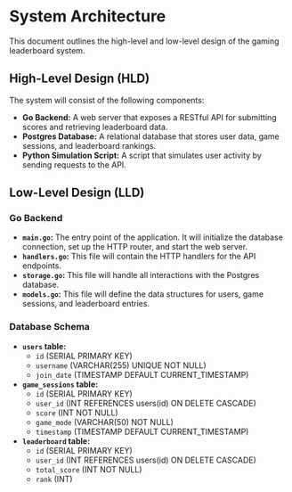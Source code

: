 # System Architecture

This document outlines the high-level and low-level design of the gaming leaderboard system.

## High-Level Design (HLD)

The system will consist of the following components:

*   **Go Backend:** A web server that exposes a RESTful API for submitting scores and retrieving leaderboard data.
*   **Postgres Database:** A relational database that stores user data, game sessions, and leaderboard rankings.
*   **Python Simulation Script:** A script that simulates user activity by sending requests to the API.

## Low-Level Design (LLD)

### Go Backend

*   **`main.go`:** The entry point of the application. It will initialize the database connection, set up the HTTP router, and start the web server.
*   **`handlers.go`:** This file will contain the HTTP handlers for the API endpoints.
*   **`storage.go`:** This file will handle all interactions with the Postgres database.
*   **`models.go`:** This file will define the data structures for users, game sessions, and leaderboard entries.

### Database Schema

*   **`users` table:**
    *   `id` (SERIAL PRIMARY KEY)
    *   `username` (VARCHAR(255) UNIQUE NOT NULL)
    *   `join_date` (TIMESTAMP DEFAULT CURRENT_TIMESTAMP)
*   **`game_sessions` table:**
    *   `id` (SERIAL PRIMARY KEY)
    *   `user_id` (INT REFERENCES users(id) ON DELETE CASCADE)
    *   `score` (INT NOT NULL)
    *   `game_mode` (VARCHAR(50) NOT NULL)
    *   `timestamp` (TIMESTAMP DEFAULT CURRENT_TIMESTAMP)
*   **`leaderboard` table:**
    *   `id` (SERIAL PRIMARY KEY)
    *   `user_id` (INT REFERENCES users(id) ON DELETE CASCADE)
    *   `total_score` (INT NOT NULL)
    *   `rank` (INT)
